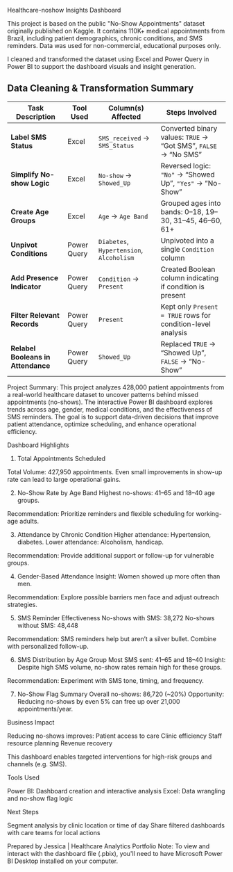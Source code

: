 Healthcare-noshow Insights Dashboard


This project is based on the public "No-Show Appointments" dataset originally published on Kaggle. 
It contains 110K+ medical appointments from Brazil, including patient demographics, chronic conditions, and SMS reminders.
Data was used for non-commercial, educational purposes only.

I cleaned and transformed the dataset using Excel and Power Query in Power BI to support the dashboard visuals and insight generation.


## Data Cleaning & Transformation Summary

| Task Description                     | Tool Used    | Column(s) Affected                    | Steps Involved                                                                 |
|-------------------------------------|--------------|----------------------------------------|--------------------------------------------------------------------------------|
| **Label SMS Status**                | Excel        | `SMS_received` → `SMS_Status`         | Converted binary values: `TRUE` → “Got SMS”, `FALSE` → “No SMS”               |
| **Simplify No-show Logic**          | Excel        | `No-show` → `Showed_Up`               | Reversed logic: `"No"` → “Showed Up”, `"Yes"` → “No-Show”                     |
| **Create Age Groups**               | Excel        | `Age` → `Age Band`                    | Grouped ages into bands: 0–18, 19–30, 31–45, 46–60, 61+                        |
| **Unpivot Conditions**              | Power Query  | `Diabetes`, `Hypertension`, `Alcoholism` | Unpivoted into a single `Condition` column                                     |
| **Add Presence Indicator**          | Power Query  | `Condition` → `Present`               | Created Boolean column indicating if condition is present                      |
| **Filter Relevant Records**         | Power Query  | `Present`                             | Kept only `Present = TRUE` rows for condition-level analysis                  |
| **Relabel Booleans in Attendance**  | Power Query  | `Showed_Up`                           | Replaced `TRUE` → “Showed Up”, `FALSE` → “No-Show”                             |




Project Summary:
This project analyzes 428,000 patient appointments from a real-world healthcare dataset to uncover patterns behind missed appointments (no-shows). 
The interactive Power BI dashboard explores trends across age, gender, medical conditions, and the effectiveness of SMS reminders. 
The goal is to support data-driven decisions that improve patient attendance, optimize scheduling, and enhance operational efficiency.

Dashboard Highlights

1. Total Appointments Scheduled

Total Volume: 427,950 appointments.
Even small improvements in show-up rate can lead to large operational gains.

2. No-Show Rate by Age Band
Highest no-shows: 41–65 and 18–40 age groups.

Recommendation: Prioritize reminders and flexible scheduling for working-age adults.

3. Attendance by Chronic Condition
Higher attendance: Hypertension, diabetes.
Lower attendance: Alcoholism, handicap.

Recommendation: Provide additional support or follow-up for vulnerable groups.

4. Gender-Based Attendance
Insight: Women showed up more often than men.

Recommendation: Explore possible barriers men face and adjust outreach strategies.

5. SMS Reminder Effectiveness
No-shows with SMS: 38,272
No-shows without SMS: 48,448

Recommendation: SMS reminders help but aren’t a silver bullet. Combine with personalized follow-up.

6. SMS Distribution by Age Group
Most SMS sent: 41–65 and 18–40
Insight: Despite high SMS volume, no-show rates remain high for these groups.

Recommendation: Experiment with SMS tone, timing, and frequency.

7. No-Show Flag Summary
Overall no-shows: 86,720 (~20%)
Opportunity: Reducing no-shows by even 5% can free up over 21,000 appointments/year.

Business Impact

Reducing no-shows improves:
Patient access to care
Clinic efficiency
Staff resource planning
Revenue recovery

This dashboard enables targeted interventions for high-risk groups and channels (e.g. SMS).

Tools Used

Power BI: Dashboard creation and interactive analysis
Excel: Data wrangling and no-show flag logic

Next Steps

Segment analysis by clinic location or time of day
Share filtered dashboards with care teams for local actions


Prepared by Jessica | Healthcare Analytics Portfolio
Note: To view and interact with the dashboard file (.pbix), you'll need to have Microsoft Power BI Desktop installed on your computer.

